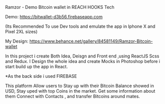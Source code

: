 Ramzor - Demo Bitcoin wallet in REACH HOOKS Tech

Demo: https://bitwallet-d3b56.firebaseapp.com

(Its Recommended To use Dev tools and emulate the app in Iphone X and Pixel 2XL sizes)

My Design: https://www.behance.net/gallery/84581149/Ramzor-Bitcoin-wallet

In this project i create Both Idea, Deisgn and Front end ,using ReactJS Scss and Redux. I Design the whole idea and create Mocks in Photoshop before i start build up the app in React.

*As the back side i used FIREBASE

This platform Allow users to Stay up with their Bitcoin Balance showed in USD, Stay uped with top Coins in the market. Get some information about them Connect with Contacts , and transfer Bitcoins around mates.
